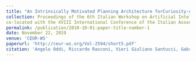 ```yaml
---
title: "An Intrinsically Motivated Planning Architecture forCuriosity-driven Robots"
collection: Proceedings of the 6th Italian Workshop on Artificial Intelligence and Robotics
co-located with the XVIII International Conference of the Italian Association for Artificial Intelligence (AIxIA 2019)
permalink: /publication/2010-10-01-paper-title-number-1
date: November 22, 2019
venue: 'CEUR-WS'
paperurl: 'http://ceur-ws.org/Vol-2594/short5.pdf'
citation: 'Angelo Oddi, Riccardo Rasconi, Vieri Giuliano Santucci, Gabriele Sartor, Emilio Cartoni, Gianluca Baldassarre, Gianluca Baldassarre. (2019). &quot;An Intrinsically Motivated Planning Architecture forCuriosity-driven Robots.&quot; <i>CEUR-WS</i>. 1(1).'
---
```

